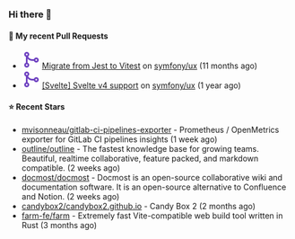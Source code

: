 ### Hi there 👋

#### 🔨 My recent Pull Requests

- ![](./assets/pr-merged.svg) [Migrate from Jest to Vitest](https://github.com/symfony/ux/pull/1202) on [symfony/ux](https://github.com/symfony/ux) (11 months ago)
- ![](./assets/pr-merged.svg) [[Svelte] Svelte v4 support](https://github.com/symfony/ux/pull/1018) on [symfony/ux](https://github.com/symfony/ux) (1 year ago)

#### ⭐ Recent Stars

- [mvisonneau/gitlab-ci-pipelines-exporter](https://github.com/mvisonneau/gitlab-ci-pipelines-exporter) - Prometheus / OpenMetrics exporter for GitLab CI pipelines insights (1 week ago)
- [outline/outline](https://github.com/outline/outline) - The fastest knowledge base for growing teams. Beautiful, realtime collaborative, feature packed, and markdown compatible. (2 weeks ago)
- [docmost/docmost](https://github.com/docmost/docmost) - Docmost is an open-source collaborative wiki and documentation software. It is an open-source alternative to Confluence and Notion. (2 weeks ago)
- [candybox2/candybox2.github.io](https://github.com/candybox2/candybox2.github.io) - Candy Box 2 (2 months ago)
- [farm-fe/farm](https://github.com/farm-fe/farm) - Extremely fast Vite-compatible web build tool written in Rust (3 months ago)